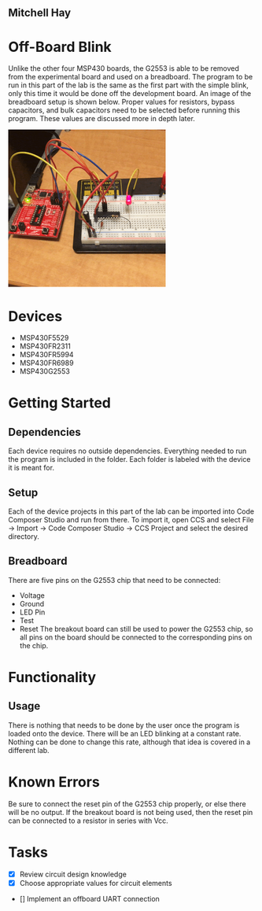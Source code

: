 ## Mitchell Hay

# Off-Board Blink
Unlike the other four MSP430 boards, the G2553 is able to be removed from the experimental board and used on a breadboard. The program to be run in this part of the lab is the same as the first part with the simple blink, only this time it would be done off the development board. An image of the breadboard setup is shown below. Proper values for resistors, bypass capacitors, and bulk capacitors need to be selected before running this program. These values are discussed more in depth later. 

![Offboard Blink](Offboard_Blink_MSP430.gif)

# Devices
* MSP430F5529
* MSP430FR2311
* MSP430FR5994
* MSP430FR6989
* MSP430G2553

# Getting Started
## Dependencies
Each device requires no outside dependencies. Everything needed to run the program is included in the folder. Each folder is labeled with the device it is meant for.
## Setup
Each of the device projects in this part of the lab can be imported into Code Composer Studio and run from there. To import it, open CCS and select File -> Import -> Code Composer Studio -> CCS Project and select the desired directory.
## Breadboard
There are five pins on the G2553 chip that need to be connected:
* Voltage
* Ground
* LED Pin
* Test
* Reset
The breakout board can still be used to power the G2553 chip, so all pins on the board should be connected to the corresponding pins on the chip.

# Functionality
## Usage
There is nothing that needs to be done by the user once the program is loaded onto the device. There will be an LED blinking at a constant rate. Nothing can be done to change this rate, although that idea is covered in a different lab. 

# Known Errors
Be sure to connect the reset pin of the G2553 chip properly, or else there will be no output. If the breakout board is not being used, then the reset pin can be connected to a resistor in series with Vcc.

# Tasks
* [x] Review circuit design knowledge
* [x] Choose appropriate values for circuit elements
* [] Implement an offboard UART connection
